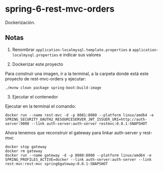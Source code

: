 # spring-6-rest-mvc-orders

Dockerización.

## Notas

1. Renombrar `application-localmysql.template.properties` a `application-localmysql.properties` e indicar sus valores

2. Dockerizar este proyecto

Para construir una imagen, ir a la terminal, a la carpeta donde está este proyecto de rest-mvc-orders y ejecutar:

`./mvnw clean package spring-boot:build-image`

3. Ejecutar el contenedor

Ejecutar en la terminal el comando:

`docker run --name rest-mvc -d -p 8081:8080 --platform linux/amd64 -e SPRING_SECURITY_OAUTH2_RESOURCESERVER_JWT_ISSUER_URI=http://auth-server:9000 --link auth-server:auth-server restmvc:0.0.1-SNAPSHOT`

Ahora tenemos que reconstruir el gateway para linkar auth-server y rest-mvc

```shell
docker stop gateway 
docker rm gateway
docker run --name gateway -d -p 8080:8080 --platform linux/amd64 -e SPRING_PROFILES_ACTIVE=docker --link auth-server:auth-server --link rest-mvc:rest-mvc spring6gateway:0.0.1-SNAPSHOT
```